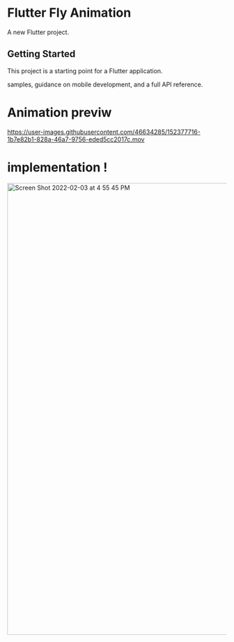 # Flutter Fly Animation

A new Flutter project.

## Getting Started

This project is a starting point for a Flutter application.



samples, guidance on mobile development, and a full API reference.
# Animation previw 
https://user-images.githubusercontent.com/46634285/152377716-1b7e82b1-828a-46a7-9756-eded5cc2017c.mov
# implementation ! 
<img width="1037" alt="Screen Shot 2022-02-03 at 4 55 45 PM" src="https://user-images.githubusercontent.com/46634285/152378913-9f588dfe-cf22-41ef-869f-13ce423bc40a.png">


